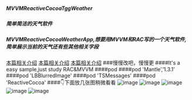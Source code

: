 ##### MVVMReactiveCocoaTggWeather
##### 简单简洁的天气软件
##### MVVMReactiveCocoaWeatherApp,想要用MVVM和RAC写的一个天气软件,简单展示当前的天气还有些其他相关字段
[本篇相关介绍](http://www.jianshu.com/p/a275d790febd)
[本篇相关介绍](http://www.jianshu.com/p/a275d790febd)
[本篇相关介绍](http://www.jianshu.com/p/a275d790febd)
###慢慢改吧，慢慢更
####It's a easy sample,just study RAC&MVVM
####pod 
####pod 'Mantle’,’1.3.1’
####pod 'LBBlurredImage'
####pod 'TSMessages'
####pod 'ReactiveCocoa'
####👇下面放几张图稍微看看
![image](https://github.com/BigBagFind/MVVMReactiveCocoaTggWeather/blob/master/ScreenShot/IMG_7590.PNG?raw=true)
![image](https://github.com/BigBagFind/MVVMReactiveCocoaTggWeather/blob/master/ScreenShot/IMG_7592.PNG?raw=true)
![image](https://github.com/BigBagFind/MVVMReactiveCocoaTggWeather/blob/master/ScreenShot/IMG_7593.PNG?raw=true)
![image](https://github.com/BigBagFind/MVVMReactiveCocoaTggWeather/blob/master/ScreenShot/IMG_7595.PNG?raw=true)
![image](https://raw.githubusercontent.com/BigBagFind/MVVMReactiveCocoaTggWeather/master/ScreenShot/IMG_7596.PNG)
